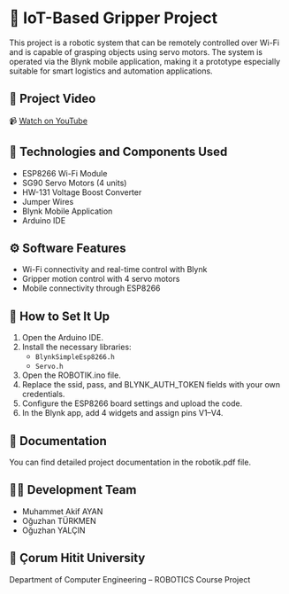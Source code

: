 # 🤖 IoT-Based Gripper Project

This project is a robotic system that can be remotely controlled over Wi-Fi and is capable of grasping objects using servo motors. The system is operated via the Blynk mobile application, making it a prototype especially suitable for smart logistics and automation applications.

## 📌 Project Video
📹 [Watch on YouTube](https://youtu.be/d5sRWF0U2fg)

## 🧰 Technologies and Components Used
- ESP8266 Wi-Fi Module
- SG90 Servo Motors (4 units)
- HW-131 Voltage Boost Converter
- Jumper Wires
- Blynk Mobile Application
- Arduino IDE

## ⚙️ Software Features
- Wi-Fi connectivity and real-time control with Blynk
- Gripper motion control with 4 servo motors
- Mobile connectivity through ESP8266

## 🔧 How to Set It Up
1. Open the Arduino IDE.
2. Install the necessary libraries:
   - `BlynkSimpleEsp8266.h`
   - `Servo.h`
3. Open the ROBOTIK.ino file.
4. Replace the ssid, pass, and BLYNK_AUTH_TOKEN fields with your own credentials.
5. Configure the ESP8266 board settings and upload the code.
6. In the Blynk app, add 4 widgets and assign pins V1–V4.

## 📄 Documentation
You can find detailed project documentation in the robotik.pdf file.

## 👨‍💻 Development Team
- Muhammet Akif AYAN 
- Oğuzhan TÜRKMEN 
- Oğuzhan YALÇIN 

## 🏫 Çorum Hitit University
Department of Computer Engineering – ROBOTICS Course Project 
